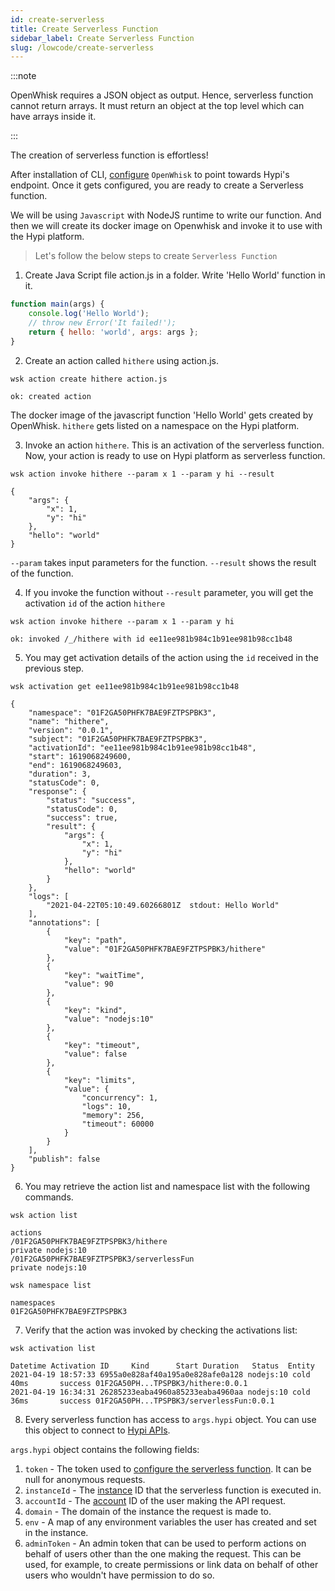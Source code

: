 ```yaml
---
id: create-serverless
title: Create Serverless Function
sidebar_label: Create Serverless Function
slug: /lowcode/create-serverless
---
```


:::note

OpenWhisk requires a JSON object as output. Hence, serverless function cannot return arrays. It must return an object at the top level which can have arrays inside it.

:::

The creation of serverless function is effortless! 

After installation of CLI, [configure](openwhisk-cli.md) `OpenWhisk` to point towards Hypi's endpoint. Once it gets configured, you are ready to create a Serverless function.

We will be using `Javascript` with NodeJS runtime to write our function. And then we will create its docker image on Openwhisk and invoke it to use with the Hypi platform.

> Let's follow the below steps to create `Serverless Function` 

1. Create Java Script file action.js in a folder. Write  'Hello World' function in it.
```javascript
function main(args) {
    console.log('Hello World');
    // throw new Error('It failed!');
    return { hello: 'world', args: args };
}
```
2. Create an action called `hithere` using action.js. 
```
wsk action create hithere action.js
```
```
ok: created action
```
The docker image of the javascript function 'Hello World' gets created by OpenWhisk. `hithere` gets listed on a namespace on the Hypi platform.

3. Invoke an action `hithere`.  This is an activation of the serverless function. Now, your action is ready to use on Hypi platform as serverless function.
```
wsk action invoke hithere --param x 1 --param y hi --result
```
```
{
    "args": {
        "x": 1,
        "y": "hi"
    },
    "hello": "world"
}
```
`--param` takes input parameters for the function. `--result` shows the result of the function.

4. If you invoke the function without `--result` parameter, you will get the activation `id` of the action `hithere`
```
wsk action invoke hithere --param x 1 --param y hi
```
```
ok: invoked /_/hithere with id ee11ee981b984c1b91ee981b98cc1b48
```
5. You may get activation details of the action using the `id` received in the previous step.
```
wsk activation get ee11ee981b984c1b91ee981b98cc1b48
```
```
{
    "namespace": "01F2GA50PHFK7BAE9FZTPSPBK3",
    "name": "hithere",
    "version": "0.0.1",
    "subject": "01F2GA50PHFK7BAE9FZTPSPBK3",
    "activationId": "ee11ee981b984c1b91ee981b98cc1b48",
    "start": 1619068249600,
    "end": 1619068249603,
    "duration": 3,
    "statusCode": 0,
    "response": {
        "status": "success",
        "statusCode": 0,
        "success": true,
        "result": {
            "args": {
                "x": 1,
                "y": "hi"
            },
            "hello": "world"
        }
    },
    "logs": [
        "2021-04-22T05:10:49.60266801Z  stdout: Hello World"
    ],
    "annotations": [
        {
            "key": "path",
            "value": "01F2GA50PHFK7BAE9FZTPSPBK3/hithere"
        },
        {
            "key": "waitTime",
            "value": 90
        },
        {
            "key": "kind",
            "value": "nodejs:10"
        },
        {
            "key": "timeout",
            "value": false
        },
        {
            "key": "limits",
            "value": {
                "concurrency": 1,
                "logs": 10,
                "memory": 256,
                "timeout": 60000
            }
        }
    ],
    "publish": false
}
```
6. You may retrieve the action list and namespace list with the following commands.
```
wsk action list
```
```
actions
/01F2GA50PHFK7BAE9FZTPSPBK3/hithere                                    private nodejs:10
/01F2GA50PHFK7BAE9FZTPSPBK3/serverlessFun                              private nodejs:10
```
```
wsk namespace list
```
```
namespaces
01F2GA50PHFK7BAE9FZTPSPBK3
```
7. Verify that the action was invoked by checking the activations list:
```
wsk activation list
```
```
Datetime Activation ID     Kind      Start Duration   Status  Entity
2021-04-19 18:57:33 6955a0e828af40a195a0e828afe0a128 nodejs:10 cold  40ms       success 01F2GA50PH...TPSPBK3/hithere:0.0.1
2021-04-19 16:34:31 26285233eaba4960a85233eaba4960aa nodejs:10 cold  36ms       success 01F2GA50PH...TPSPBK3/serverlessFun:0.0.1
```
8. Every serverless function has access to `args.hypi` object. You can use this object to connect to [Hypi APIs](lowcode/api-references.md). 
      
  `args.hypi` object contains the following fields:  

1.  `token` - The token used to [configure the serverless function](lowcode/openwhisk-cli#configure-openwhisk). It can be null for anonymous requests.
2.  `instanceId` - The [instance](lowcode/overview.md#instance) ID that the serverless function is executed in.
3.  `accountId` - The [account](lowcode/core.md#account) ID of the user making the API request.
4.  `domain` - The domain of the instance the request is made to.
5.  `env` - A map of any environment variables the user has created and set in the instance.
6.  `adminToken` - An admin token that can be used to perform actions on behalf of users other than the one making the request. This can be used, for example, to create permissions or link data on behalf of other users who wouldn't have permission to do so. 